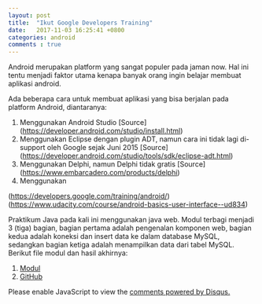 ```yaml
---
layout: post
title:  "Ikut Google Developers Training"
date:   2017-11-03 16:25:41 +0800
categories: android
comments : true
---
```

Android merupakan platform yang sangat populer pada jaman now. Hal ini tentu menjadi faktor utama kenapa banyak orang ingin belajar membuat aplikasi android.

Ada beberapa cara untuk membuat aplikasi yang bisa berjalan pada platform Android, diantaranya:
1. Menggunakan Android Studio [Source] (https://developer.android.com/studio/install.html)
2. Menggunakan Eclipse dengan plugin ADT, namun cara ini tidak lagi di-support oleh Google sejak Juni 2015 [Source] (https://developer.android.com/studio/tools/sdk/eclipse-adt.html)
3. Menggunakan Delphi, namun Delphi tidak gratis [Source] (https://www.embarcadero.com/products/delphi)
4. Menggunakan  

(https://developers.google.com/training/android/)
(https://www.udacity.com/course/android-basics-user-interface--ud834)

Praktikum Java pada kali ini menggunakan java web. Modul terbagi menjadi 3 (tiga) bagian, bagian pertama adalah pengenalan komponen web,
bagian kedua adalah koneksi dan insert data ke dalam database MySQL, sedangkan bagian ketiga adalah menampilkan data dari tabel MySQL.
Berikut file modul dan hasil akhirnya:
1. [Modul](https://www.dropbox.com/s/ffxzidhnarczqdh/Praktikum%20Java%20Web.docx?dl=0) 
2. [GitHub](https://github.com/mirzayogyk/PraktekJavaWeb)

<div id="disqus_thread"></div>
<script>
    /**
     *  RECOMMENDED CONFIGURATION VARIABLES: EDIT AND UNCOMMENT THE SECTION BELOW TO INSERT DYNAMIC VALUES FROM YOUR PLATFORM OR CMS.
     *  LEARN WHY DEFINING THESE VARIABLES IS IMPORTANT: https://disqus.com/admin/universalcode/#configuration-variables
     */
    /*
    var disqus_config = function () {
        this.page.url = PAGE_URL;  // Replace PAGE_URL with your page's canonical URL variable
        this.page.identifier = PAGE_IDENTIFIER; // Replace PAGE_IDENTIFIER with your page's unique identifier variable
    };
    */
    (function() {  // DON'T EDIT BELOW THIS LINE
        var d = document, s = d.createElement('script');
        
        s.src = 'https://mirzayogy.disqus.com/embed.js';
        
        s.setAttribute('data-timestamp', +new Date());
        (d.head || d.body).appendChild(s);
    })();
</script>
<noscript>Please enable JavaScript to view the <a href="https://disqus.com/?ref_noscript" rel="nofollow">comments powered by Disqus.</a></noscript>